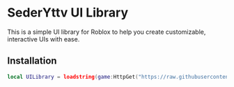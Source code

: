 # **SederYttv UI Library**

This is a simple UI library for Roblox to help you create customizable, interactive UIs with ease.

## **Installation**

```lua
local UILibrary = loadstring(game:HttpGet("https://raw.githubusercontent.com/sederyttv-scripter/SederYttvUiLibrary-/refs/heads/main/Skeder"))()
